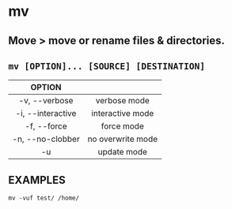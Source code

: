 # mv

**Move** > move or rename files & directories.
---

` mv [OPTION]... [SOURCE] [DESTINATION] `
---

| **OPTION** | |
|:---:|:---:|
| -v, --verbose | verbose mode |
| -i, --interactive | interactive mode	 |
| -f, --force | force mode |
| -n, --no-clobber | no overwrite mode |
| -u | update mode |

## EXAMPLES
` mv -vuf test/ /home/ `